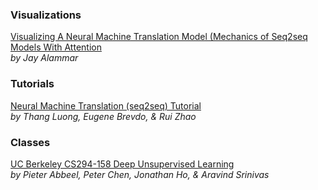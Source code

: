 ### Visualizations

[Visualizing A Neural Machine Translation Model (Mechanics of Seq2seq Models With Attention](http://jalammar.github.io/visualizing-neural-machine-translation-mechanics-of-seq2seq-models-with-attention/)   
*by Jay Alammar*

### Tutorials

[Neural Machine Translation (seq2seq) Tutorial](https://github.com/tensorflow/nmt)  
*by Thang Luong, Eugene Brevdo, & Rui Zhao*

### Classes

[UC Berkeley CS294-158 Deep Unsupervised Learning](https://www.youtube.com/channel/UCf4SX8kAZM_oGcZjMREsU9w/featured)  
*by Pieter Abbeel, Peter Chen, Jonathan Ho, & Aravind Srinivas*


